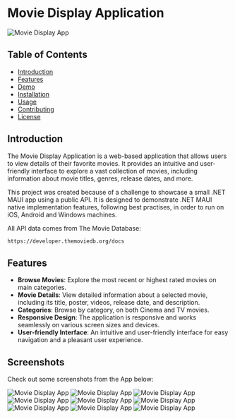 # Movie Display Application

![Movie Display App](/Screenshots/mauimovies.png)

## Table of Contents

- [Introduction](#introduction)
- [Features](#features)
- [Demo](#demo)
- [Installation](#installation)
- [Usage](#usage)
- [Contributing](#contributing)
- [License](#license)

## Introduction

The Movie Display Application is a web-based application that allows users to view details of their favorite movies. It provides an intuitive and user-friendly interface to explore a vast collection of movies, including information about movie titles, genres, release dates, and more.

This project was created because of a challenge to showcase a small .NET MAUI app using a public API. It is designed to demonstrate .NET MAUI native implementation features, following best practises, in order to run on iOS, Android and Windows machines. 

All API data comes from The Movie Database:
```bash
https://developer.themoviedb.org/docs
```

## Features

- **Browse Movies**: Explore the most recent or highest rated movies on main categories.
- **Movie Details**: View detailed information about a selected movie, including its title, poster, videos, release date, and description.
- **Categories**: Browse by category, on both Cinema and TV movies.
- **Responsive Design**: The application is responsive and works seamlessly on various screen sizes and devices.
- **User-friendly Interface**: An intuitive and user-friendly interface for easy navigation and a pleasant user experience.

## Screenshots

Check out some screenshots from the App below:

![Movie Display App](/Screenshots/home.png)
![Movie Display App](/Screenshots/home2.png)
![Movie Display App](/Screenshots/home3.png)
![Movie Display App](/Screenshots/categories.png)
![Movie Display App](/Screenshots/moviesincategory.png)
![Movie Display App](/Screenshots/moviesincategory2.png)
![Movie Display App](/Screenshots/moviedetails.png)
![Movie Display App](/Screenshots/moviedescription.png)
![Movie Display App](/Screenshots/relatedmovies.png)
